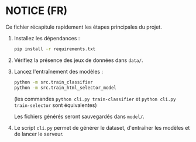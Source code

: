 # NOTICE (FR)

Ce fichier récapitule rapidement les étapes principales du projet.

1. Installez les dépendances :

    ```bash
    pip install -r requirements.txt
    ```

2. Vérifiez la présence des jeux de données dans `data/`.

3. Lancez l'entraînement des modèles :

    ```bash
    python -m src.train_classifier
    python -m src.train_html_selector_model
    ```
    (les commandes `python cli.py train-classifier` et
    `python cli.py train-selector` sont équivalentes)

    Les fichiers générés seront sauvegardés dans `model/`.

4. Le script `cli.py` permet de générer le dataset,
   d'entraîner les modèles et de lancer le serveur.
